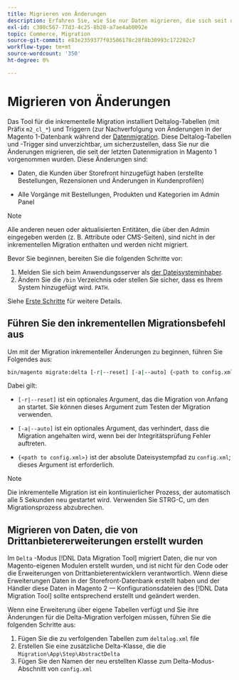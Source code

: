 ```yaml
---
title: Migrieren von Änderungen
description: Erfahren Sie, wie Sie nur Daten migrieren, die sich seit der letzten Magento 1-Datenmigration geändert haben, mit der [!DNL Data Migration Tool].
exl-id: c300c567-77d3-4c25-8b28-a7ae4ab0092e
topic: Commerce, Migration
source-git-commit: e83e2359377f03506178c28f8b30993c172282c7
workflow-type: tm+mt
source-wordcount: '350'
ht-degree: 0%

---
```


# Migrieren von Änderungen

Das Tool für die inkrementelle Migration installiert Deltalog-Tabellen (mit Präfix `m2_cl_*`) und Triggern (zur Nachverfolgung von Änderungen in der Magento 1-Datenbank während der [Datenmigration](data.md). Diese Deltalog-Tabellen und -Trigger sind unverzichtbar, um sicherzustellen, dass Sie nur die Änderungen migrieren, die seit der letzten Datenmigration in Magento 1 vorgenommen wurden. Diese Änderungen sind:

* Daten, die Kunden über Storefront hinzugefügt haben (erstellte Bestellungen, Rezensionen und Änderungen in Kundenprofilen)

* Alle Vorgänge mit Bestellungen, Produkten und Kategorien im Admin Panel

>[!NOTE]
>
>Alle anderen neuen oder aktualisierten Entitäten, die über den Admin eingegeben werden (z. B. Attribute oder CMS-Seiten), sind nicht in der inkrementellen Migration enthalten und werden nicht migriert.


Bevor Sie beginnen, bereiten Sie die folgenden Schritte vor:

1. Melden Sie sich beim Anwendungsserver als [der Dateisysteminhaber](../../../installation/prerequisites/file-system/overview.md).
1. Ändern Sie die `/bin` Verzeichnis oder stellen Sie sicher, dass es Ihrem System hinzugefügt wird. `PATH`.

Siehe [Erste Schritte](overview.md#first-steps) für weitere Details.

## Führen Sie den inkrementellen Migrationsbefehl aus

Um mit der Migration inkrementeller Änderungen zu beginnen, führen Sie Folgendes aus:

```bash
bin/magento migrate:delta [-r|--reset] [-a|--auto] {<path to config.xml>}
```

Dabei gilt:

* `[-r|--reset]` ist ein optionales Argument, das die Migration von Anfang an startet. Sie können dieses Argument zum Testen der Migration verwenden.

* `[-a|--auto]` ist ein optionales Argument, das verhindert, dass die Migration angehalten wird, wenn bei der Integritätsprüfung Fehler auftreten.

* `{<path to config.xml>}` ist der absolute Dateisystempfad zu `config.xml`; dieses Argument ist erforderlich.

>[!NOTE]
>
>Die inkrementelle Migration ist ein kontinuierlicher Prozess, der automatisch alle 5 Sekunden neu gestartet wird. Verwenden Sie STRG-C, um den Migrationsprozess abzubrechen.


## Migrieren von Daten, die von Drittanbietererweiterungen erstellt wurden

Im `Delta` -Modus [!DNL Data Migration Tool] migriert Daten, die nur von Magento-eigenen Modulen erstellt wurden, und ist nicht für den Code oder die Erweiterungen von Drittanbieterentwicklern verantwortlich. Wenn diese Erweiterungen Daten in der Storefront-Datenbank erstellt haben und der Händler diese Daten in Magento 2 — Konfigurationsdateien des [!DNL Data Migration Tool] sollte entsprechend erstellt und geändert werden.

Wenn eine Erweiterung über eigene Tabellen verfügt und Sie ihre Änderungen für die Delta-Migration verfolgen müssen, führen Sie die folgenden Schritte aus:

1. Fügen Sie die zu verfolgenden Tabellen zum `deltalog.xml` file
1. Erstellen Sie eine zusätzliche Delta-Klasse, die die `Migration\App\Step\AbstractDelta`
1. Fügen Sie den Namen der neu erstellten Klasse zum Delta-Modus-Abschnitt von `config.xml`
